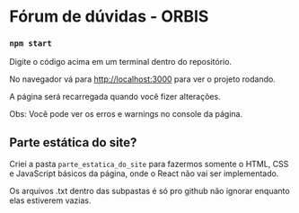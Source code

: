 # Fórum de dúvidas - ORBIS

### `npm start`

Digite o código acima em um terminal dentro do repositório.

No navegador vá para [http://localhost:3000](http://localhost:3000) para ver o projeto rodando.

A página será recarregada quando você fizer alterações.

Obs: Você pode ver os erros e warnings no console da página.

## Parte estática do site?

Criei a pasta `parte_estatica_do_site` para fazermos somente o HTML, CSS e JavaScript básicos da página, onde o React não vai ser implementado.

Os arquivos .txt dentro das subpastas é só pro github não ignorar enquanto elas estiverem vazias.
